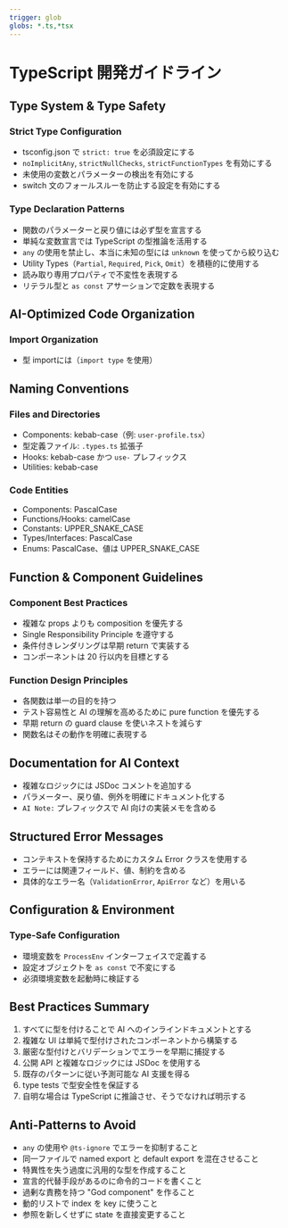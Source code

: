 ```yaml
---
trigger: glob
globs: *.ts,*tsx
---
```


# TypeScript 開発ガイドライン

## Type System & Type Safety

### Strict Type Configuration

- tsconfig.json で `strict: true` を必須設定にする
- `noImplicitAny`, `strictNullChecks`, `strictFunctionTypes` を有効にする
- 未使用の変数とパラメーターの検出を有効にする
- switch 文のフォールスルーを防止する設定を有効にする

### Type Declaration Patterns

- 関数のパラメーターと戻り値には必ず型を宣言する
- 単純な変数宣言では TypeScript の型推論を活用する
- `any` の使用を禁止し、本当に未知の型には `unknown` を使ってから絞り込む
- Utility Types（`Partial`, `Required`, `Pick`, `Omit`）を積極的に使用する
- 読み取り専用プロパティで不変性を表現する
- リテラル型と `as const` アサーションで定数を表現する

## AI-Optimized Code Organization

### Import Organization

- 型 importには（`import type` を使用）

## Naming Conventions

### Files and Directories

- Components: kebab-case（例: `user-profile.tsx`）
- 型定義ファイル: `.types.ts` 拡張子
- Hooks: kebab-case かつ `use-` プレフィックス
- Utilities: kebab-case

### Code Entities

- Components: PascalCase
- Functions/Hooks: camelCase
- Constants: UPPER_SNAKE_CASE
- Types/Interfaces: PascalCase
- Enums: PascalCase、値は UPPER_SNAKE_CASE

## Function & Component Guidelines

### Component Best Practices

- 複雑な props よりも composition を優先する
- Single Responsibility Principle を遵守する
- 条件付きレンダリングは早期 return で実装する
- コンポーネントは 20 行以内を目標とする

### Function Design Principles

- 各関数は単一の目的を持つ
- テスト容易性と AI の理解を高めるために pure function を優先する
- 早期 return の guard clause を使いネストを減らす
- 関数名はその動作を明確に表現する

## Documentation for AI Context

- 複雑なロジックには JSDoc コメントを追加する
- パラメーター、戻り値、例外を明確にドキュメント化する
- `AI Note:` プレフィックスで AI 向けの実装メモを含める

## Structured Error Messages

- コンテキストを保持するためにカスタム Error クラスを使用する
- エラーには関連フィールド、値、制約を含める
- 具体的なエラー名（`ValidationError`, `ApiError` など）を用いる

## Configuration & Environment

### Type-Safe Configuration

- 環境変数を `ProcessEnv` インターフェイスで定義する
- 設定オブジェクトを `as const` で不変にする
- 必須環境変数を起動時に検証する

## Best Practices Summary

1. すべてに型を付けることで AI へのインラインドキュメントとする
2. 複雑な UI は単純で型付けされたコンポーネントから構築する
3. 厳密な型付けとバリデーションでエラーを早期に捕捉する
4. 公開 API と複雑なロジックには JSDoc を使用する
5. 既存のパターンに従い予測可能な AI 支援を得る
6. type tests で型安全性を保証する
7. 自明な場合は TypeScript に推論させ、そうでなければ明示する

## Anti-Patterns to Avoid

- `any` の使用や `@ts-ignore` でエラーを抑制すること
- 同一ファイルで named export と default export を混在させること
- 特異性を失う過度に汎用的な型を作成すること
- 宣言的代替手段があるのに命令的コードを書くこと
- 過剰な責務を持つ "God component" を作ること
- 動的リストで index を key に使うこと
- 参照を新しくせずに state を直接変更すること